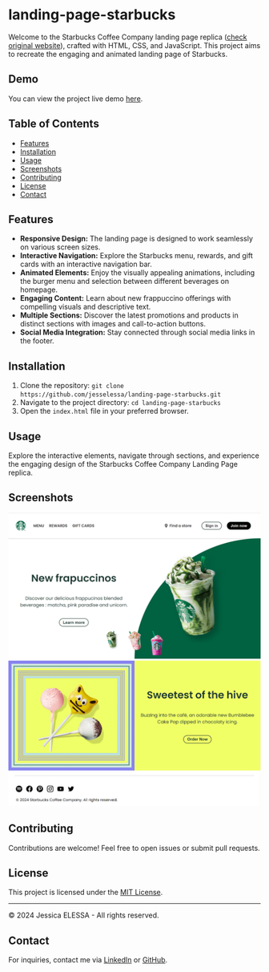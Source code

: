 # landing-page-starbucks

Welcome to the Starbucks Coffee Company landing page replica ([check original website](https://www.starbucks.com/)), crafted with HTML, CSS, and JavaScript. This project aims to recreate the engaging and animated landing page of Starbucks.

## Demo

You can view the project live demo [here](https://jesselessa.github.io/landing-page-starbucks/).

## Table of Contents

- [Features](#features)
- [Installation](#installation)
- [Usage](#usage)
- [Screenshots](#screenshots)
- [Contributing](#contributing)
- [License](#license)
- [Contact](#contact)

## Features

- **Responsive Design:** The landing page is designed to work seamlessly on various screen sizes.
- **Interactive Navigation:** Explore the Starbucks menu, rewards, and gift cards with an interactive navigation bar.
- **Animated Elements:** Enjoy the visually appealing animations, including the burger menu and selection between different beverages on homepage.
- **Engaging Content:** Learn about new frappuccino offerings with compelling visuals and descriptive text.
- **Multiple Sections:** Discover the latest promotions and products in distinct sections with images and call-to-action buttons.
- **Social Media Integration:** Stay connected through social media links in the footer.

## Installation

1. Clone the repository: `git clone https://github.com/jesselessa/landing-page-starbucks.git`
2. Navigate to the project directory: `cd landing-page-starbucks`
3. Open the `index.html` file in your preferred browser.

## Usage

Explore the interactive elements, navigate through sections, and experience the engaging design of the Starbucks Coffee Company Landing Page replica.

## Screenshots

![Screenshot 1](./images/screenshots/screenshot1.png)
![Screenshot 2](./images/screenshots/screenshot2.png)

## Contributing

Contributions are welcome! Feel free to open issues or submit pull requests.

## License

This project is licensed under the [MIT License](./LICENSE).

---

© 2024 Jessica ELESSA - All rights reserved.

## Contact

For inquiries, contact me via [LinkedIn](https://www.linkedin.com/in/jessica-elessa/) or [GitHub](https://github.com/jesselessa).
